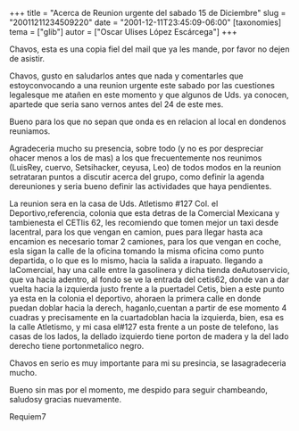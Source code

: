 +++
title = "Acerca de Reunion urgente del sabado 15 de Diciembre"
slug = "20011211234509220"
date = "2001-12-11T23:45:09-06:00"
[taxonomies]
tema = ["glib"]
autor = ["Oscar Ulises López Escárcega"]
+++

Chavos, esta es una copia fiel del mail que ya les mande, por favor no
dejen de asistir.

<!-- more -->

Chavos, gusto en saludarlos antes que nada y comentarles que
estoyconvocando a una reunion urgente este sabado por las cuestiones
legalesque me atañen en este momento y que algunos de Uds. ya conocen,
apartede que seria sano vernos antes del 24 de este mes.

Bueno para los que no sepan que onda es en relacion al local en dondenos
reuniamos.

Agradeceria mucho su presencia, sobre todo (y no es por despreciar
ohacer menos a los de mas) a los que frecuentemente nos reunimos
(LuisRey, cuervo, Setsihacker, ceyusa, Leo) de todos modos en la reunion
setrataran puntos a discutir acerca del grupo, como definir la agenda
dereuniones y seria bueno definir las actividades que haya pendientes.

La reunion sera en la casa de Uds. Atletismo #127 Col. el
Deportivo,referencia, colonia que esta detras de la Comercial Mexicana y
tambienesta el CETIis 62, les recomiendo que tomen mejor un taxi desde
lacentral, para los que vengan en camion, pues para llegar hasta aca
encamion es necesario tomar 2 camiones, para los que vengan en coche,
esla sigan la calle de la oficina tomando la misma oficina como punto
departida, o lo que es lo mismo, hacia la salida a irapuato. llegando a
laComercial, hay una calle entre la gasolinera y dicha tienda
deAutoservicio, que va hacia adentro, al fondo se ve la entrada del
cetis62, donde van a dar vuelta hacia la izquierda justo frente a la
puertadel Cetis, bien a este punto ya esta en la colonia el deportivo,
ahoraen la primera calle en donde puedan doblar hacia la derech,
haganlo,cuentan a partir de ese momento 4 cuadras y precisamente en la
cuartadoblan hacia la izquierda, bien, esa es la calle Atletismo, y mi
casa el#127 esta frente a un poste de telefono, las casas de los lados,
la dellado izquierdo tiene porton de madera y la del lado derecho tiene
portonmetalico negro.

Chavos en serio es muy importante para mi su presincia, se
lasagradeceria mucho.

Bueno sin mas por el momento, me despido para seguir chambeando,
saludosy gracias nuevamente.

Requiem7
